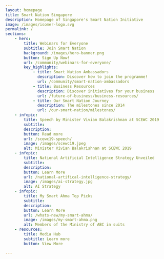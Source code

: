 ```yaml
---
layout: homepage
title: Smart Nation Singapore
description: Homepage of Singapore's Smart Nation Initiative
image: /images/isomer-logo.svg
permalink: /
sections:
    - hero:
        title: Webinars for Everyone
        subtitle: Join Smart Nation
        background: /images/hero-banner.png
        button: Sign Up Now! 
        url: /community/webinars-for-everyone/
        key_highlights:
            - title: Smart Nation Ambassadors
              description: Discover how to join the programme!
              url: /community/smart-nation-ambassadors
            - title: Business Resources 
              description: Discover initiatives for your business 
              url: /future-of-business/business-resources/
            - title: Our Smart Nation Journey
              description: The milestones since 2014
              url: /our-smart-nation/milestones/
    - infopic:
        title: Speech by Minister Vivian Balakrishnan at SCEWC 2019
        subtitle: 
        description: 
        button: Read more
        url: /scewc19-speech/
        image: /images/scewc19.jpeg
        alt: Minister Vivian Balakrishnan at SCEWC 2019 
    - infopic:
        title: National Artificial Intelligence Strategy Unveiled
        subtitle: 
        description: 
        button: Learn More
        url: /national-artifical-intelligence-strategy/
        image: /images/ai-strategy.jpg
        alt: AI Strategy
    - infopic:
        title: My Smart Ahma Top Picks
        subtitle: 
        description:
        button: Learn More
        url: /whats-new/my-smart-ahma/
        image: /images/my-smart-ahma.png
        alt: Members of the Ministry of ABC in suits
    - resources:
        title: Media Hub
        subtitle: Learn more
        button: View More

---
```


